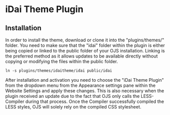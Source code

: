 # iDai Theme Plugin

## Installation
In order to install the theme, download or clone it into the "plugins/themes/" folder. You need to make sure that the "idai" folder within the plugin is either being copied or linked to the public folder of your OJS installation. Linking is the preferred method as it allows updates to be available directly without copying or modifying the files within the public folder.

```
ln -s plugins/themes/idaitheme/idai public/idai
```

After installation and activation you need to choose the "iDai Theme Plugin" from the dropdown menu from the Appearance settings pane within the Website Settings and apply these changes. This is also necessary when the plugin received an update due to the fact that OJS only calls the LESS-Compiler during that process. Once the Compiler successfully compiled the LESS styles, OJS will solely rely on the compiled CSS stylesheet.